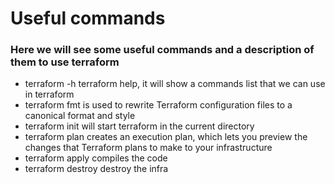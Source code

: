 # Useful commands

### Here we will see some useful commands and a description of them to use terraform
* terraform -h      terraform help, it will show a commands list that we can use in terraform
* terraform fmt     is used to rewrite Terraform configuration files to a canonical format and style
* terraform init    will start terraform in the current directory
* terraform plan    creates an execution plan, which lets you preview the changes that Terraform plans to make to your infrastructure
* terraform apply   compiles the code
* terraform destroy destroy the infra